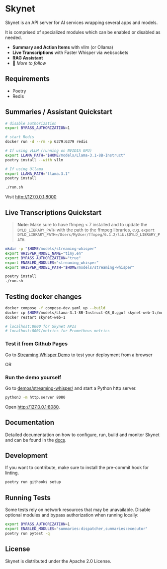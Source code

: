 # Skynet

Skynet is an API server for AI services wrapping several apps and models.

It is comprised of specialized modules which can be enabled or disabled as needed.

- **Summary and Action Items** with vllm (or Ollama)
- **Live Transcriptions** with Faster Whisper via websockets
- **RAG Assistant**
- 🚧 _More to follow_

## Requirements

- Poetry
- Redis

## Summaries / Assistant Quickstart

```bash
# disable authorization
export BYPASS_AUTHORIZATION=1

# start Redis
docker run -d --rm -p 6379:6379 redis

# If using vLLM (running on NVIDIA GPU)
export LLAMA_PATH="$HOME/models/Llama-3.1-8B-Instruct"
poetry install --with vllm

# If using Ollama
export LLAMA_PATH="llama.3.1"
poetry install

./run.sh
```

Visit http://127.0.0.1:8000

## Live Transcriptions Quickstart

> **Note**: Make sure to have ffmpeg < 7 installed and to update the `DYLD_LIBRARY_PATH` with the path to the ffmpeg 
> libraries, e.g. `export DYLD_LIBRARY_PATH=/Users/MyUser/ffmpeg/6.1.2/lib:$DYLD_LIBRARY_PATH`.

```bash
mkdir -p "$HOME/models/streaming-whisper"
export WHISPER_MODEL_NAME="tiny.en"
export BYPASS_AUTHORIZATION="true"
export ENABLED_MODULES="streaming_whisper"
export WHISPER_MODEL_PATH="$HOME/models/streaming-whisper"

poetry install
./run.sh
```

## Testing docker changes
```bash
docker compose -f compose-dev.yaml up --build
docker cp $HOME/models/Llama-3.1-8B-Instruct-Q8_0.gguf skynet-web-1:/models
docker restart skynet-web-1

# localhost:8000 for Skynet APIs
# localhost:8001/metrics for Prometheus metrics
```

### Test it from Github Pages
Go to [Streaming Whisper Demo](https://jitsi.github.io/skynet/) to test your deployment from a browser

OR 

### Run the demo yourself

Go to [demos/streaming-whisper/](demos/streaming-whisper/) and start a Python http server.

```bash
python3 -m http.server 8080
```

Open http://127.0.0.1:8080.

## Documentation

Detailed documentation on how to configure, run, build and monitor Skynet and can be found in the [docs](docs/README.md).

## Development

If you want to contribute, make sure to install the pre-commit hook for linting.

```bash
poetry run githooks setup
```

## Running Tests

Some tests rely on network resources that may be unavailable. Disable optional
modules and bypass authorization when running locally:

```bash
export BYPASS_AUTHORIZATION=1
export ENABLED_MODULES="summaries:dispatcher,summaries:executor"
poetry run pytest -q
```

## License

Skynet is distributed under the Apache 2.0 License.

